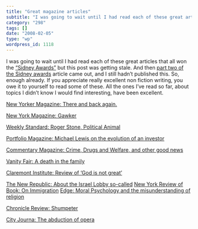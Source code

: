 ```yaml
---
title: "Great magazine articles"
subtitle: "I was going to wait until I had read each of these great articles that all won the [“Sidney Awards”]..."
category: "298"
tags: []
date: "2008-02-05"
type: "wp"
wordpress_id: 1118
---
```

I was going to wait until I had read each of these great articles that all won the [“Sidney Awards”](http://www.nytimes.com/2007/12/25/opinion/25brooks.html?_r=1&ref=opinion&oref=slogin) but this post was getting stale. And then [part two of the Sidney awards](http://www.nytimes.com/2007/12/28/opinion/28brooks.html?_r=1&ref=opinion&oref=slogin) article came out, and I still hadn’t published this. So, enough already.
If you appreciate really excellent non fiction writing, you owe it to yourself to read some of these. All the ones I’ve read so far, about topics I didn’t know I would find interesting, have been excellent.

[New Yorker Magazine: There and back again.](http://www.newyorker.com/reporting/2007/04/16/070416fa_fact_paumgarten)

[New York Magazine: Gawker](http://nymag.com/news/features/39319/)

[Weekly Standard: Roger Stone, Political Animal](http://www.weeklystandard.com/Content/Public/Articles/000/000/014/278vjcro.asp)

[Portfolio Magazine: Michael Lewis on the evolution of an investor](http://www.portfolio.com/executives/features/2007/11/19/Blaine-Lourd-Profile)

[Commentary Magazine: Crime, Drugs and Welfare, and other good news](http://www.commentarymagazine.com/viewarticle.cfm/Crime--Drugs--Welfare-and-Other-Good-News-10999)

[Vanity Fair: A death in the family ](http://www.vanityfair.com/politics/features/2007/11/hitchens200711?currentPage=2)

[Claremont Institute: Review of ‘God is not great’](http://www.claremont.org/publications/crb/id.1396/article_detail.asp#)

[The New Republic: About the Israel Lobby so-called](http://www.tnr.com/toc/story.html?id=523b5134-8643-4f5e-a314-ac9b8a786b16)
[New York Review of Book: On Immigration](http://www.nybooks.com/articles/20602)
[Edge: Moral Psychology and the misunderstanding of religion](http://www.edge.org/3rd_culture/haidt07/haidt07_index.html)

[Chronicle Review: Shumpeter](http://chronicle.com/cgi2-bin/printable.cgi?article=http://chronicle.com/free/v54/i15/15b00801.htm)

[City Journa: The abduction of opera](http://www.city-journal.org/html/17_3_urbanities-regietheater.html)